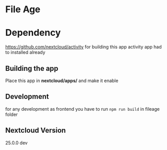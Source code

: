 # File Age

# Dependency
https://github.com/nextcloud/activity
for building this app activity app had to installed already
## Building the app
Place this app in **nextcloud/apps/** and make it enable
## Development
for any development as frontend you have to run `npm run build` in fileage folder
## Nextcloud Version
25.0.0 dev
